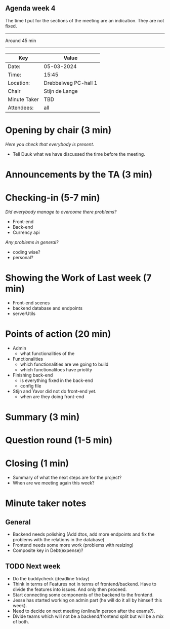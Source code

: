 ## Agenda week 4

The time I put for the sections of the meeting are an indication. They are not fixed.

---

Around 45 min

---
| Key | Value                |
| --- |----------------------|
| Date: | 05-03-2024           |
| Time: | 15:45                |
| Location: | Drebbelweg PC-hall 1 |
| Chair | Stijn de Lange       |
| Minute Taker | TBD                  |
| Attendees: | all                  |

# Opening by chair (3 min)
*Here you check that everybody is present.*

- Tell Duuk what we have discussed the time before the meeting.

# Announcements by the TA (3 min)

# Checking-in (5-7 min)
*Did everybody manage to overcome there problems?*

- Front-end
- Back-end
- Currency api

*Any problems in general?*
- coding wise?
- personal?

# Showing the Work of Last week (7 min)
- Front-end scenes
- backend database and endpoints
- serverUtils

# Points of action (20 min)
- Admin
    - what functionalities of the 
- Functionalities
    - which functionalities are we going to build
    - which functionalitoes have priotity
- Finishing back-end
    - is everything fixed in the back-end
    - config file
- Stijn and Yavor did not do front-end yet. 
    - when are they doing front-end

# Summary (3 min)

# Question round (1-5 min)

# Closing (1 min)
- Summary of what the next steps are for the project?
- When are we meeting again this week?

# Minute taker notes 
## General
- Backend needs polishing (Add dtos, add more endpoints and fix the problems with the relations in the database)
- Frontend needs some more work (problems with resizing)
- Composite key in Debt(expense)?

## TODO Next week
- Do the buddycheck (deadline friday)
- Think in terms of Features not in terms of frontend/backend. Have to divide the features into issues. And only then proceed.
- Start connecting some components of the backend to the frontend.
- Jesse has started working on admin part (he will do it all by himself this week).
- Need to decide on next meeting (online/in person after the exams?).
- Divide teams which will not be a backend/frontend split but will be a mix of both.
